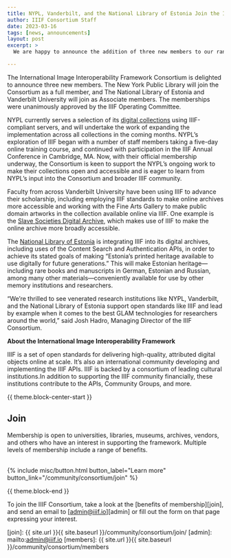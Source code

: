 ```yaml
---
title: NYPL, Vanderbilt, and the National Library of Estonia Join the IIIF Consortium 
author: IIIF Consortium Staff
date: 2023-03-16
tags: [news, announcements]
layout: post
excerpt: >
  We are happy to announce the addition of three new members to our ranks

---
```


The International Image Interoperability Framework Consortium is delighted to announce three new members. The New York Public Library will join the Consortium as a full member, and The National Library of Estonia and Vanderbilt University will join as Associate members. The memberships were unanimously approved by the IIIF Operating Committee.

NYPL currently serves a selection of its [digital collections](https://digitalcollections.nypl.org/) using IIIF-compliant servers, and will undertake the work of expanding the implementation across all collections in the coming months. NYPL’s exploration of IIIF began with a number of staff members taking a five-day online training course, and continued with participation in the IIIF Annual Conference in Cambridge, MA. Now, with their official membership underway, the Consortium is keen to support the NYPL’s ongoing work to make their collections open and accessible and is eager to learn from NYPL’s input into the Consortium and broader IIIF community. 

Faculty from across Vanderbilt University have been using IIIF to advance their scholarship, including employing IIIF standards to make online archives more accessible and working with the Fine Arts Gallery to make public domain artworks in the collection available online via IIIF. One example is the [Slave Societies Digital Archive](https://www.slavesocieties.info/), which makes use of IIIF to make the online archive more broadly accessible.

The [National Library of Estonia](https://www.nlib.ee/en) is integrating IIIF into its digital archives, including uses of the Content Search and Authentication APIs, in order to achieve its stated goals of making “Estonia’s printed heritage available to use digitally for future generations.” This will make Estonian heritage—including rare books and manuscripts in German, Estonian and Russian, among many other materials—conveniently available for use by other memory institutions and researchers.

“We’re thrilled to see venerated research institutions like NYPL, Vanderbilt, and the National Library of Estonia support open standards like IIIF and lead by example when it comes to the best GLAM technologies for researchers around the world,” said Josh Hadro, Managing Director of the IIIF Consortium.

**About the International Image Interoperability Framework**

IIIF is a set of open standards for delivering high-quality, attributed digital objects online at scale. It’s also an international community developing and implementing the IIIF APIs. IIIF is backed by a consortium of leading cultural institutions.In addition to supporting the IIIF community financially, these institutions contribute to the APIs, Community Groups, and more.


{{ theme.block-center-start }}

## Join
Membership is open to universities, libraries, museums, archives, vendors, and others who have an interest in supporting the framework. Multiple levels of membership include a range of benefits.   
<br>
<div class="columns is-centered">{% include misc/button.html button_label="Learn more" button_link="/community/consortium/join" %}</div>

{{ theme.block-end }}

To join the IIIF Consortium, take a look at the [benefits of membership][join], and send an email to [admin@iiif.io][admin] or fill out the form on that page expressing your interest.

[join]: {{ site.url }}{{ site.baseurl }}/community/consortium/join/
[admin]: mailto:admin@iiif.io
[members]: {{ site.url }}{{ site.baseurl }}/community/consortium/members

